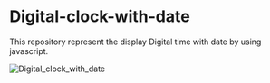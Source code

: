 # Digital-clock-with-date
This repository represent the display Digital time with date by using javascript. 

![Digital_clock_with_date](https://user-images.githubusercontent.com/69725593/132851092-d6f375d1-bcdb-4cf9-a82d-b9368c38aa90.png)
